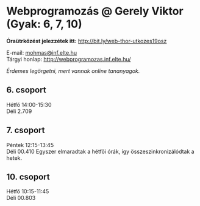 # Webprogramozás @ Gerely Viktor (Gyak: 6, 7, 10)

<b>Óraütrközést jelezzétek itt:</b> http://bit.ly/web-thor-utkozes19osz <br>

E-mail: mohmas@inf.elte.hu<br>
Tárgyi honlap: http://webprogramozas.inf.elte.hu/ <br>
<h6 style="margin: 0;">Érdemes legörgetni, mert vannak online tananyagok.</h6>
  
<h2>6.  csoport</h2>
Hétfő 14:00-15:30<br>
Déli 2.709

<h2>7.  csoport</h2>
Péntek 12:15-13:45<br>
Déli 00.410
Egyszer elmaradtak a hétfői órák, így összeszinkronizálódtak a hetek.

<h2>10. csoport</h2>
Hétfő 10:15-11:45<br>
Déli 00.803
